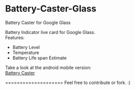 Battery-Caster-Glass
====================

Battery Caster for Google Glass

Battery Indicator live card for Google Glass.
<br/>Features:
* Battery Level
* Temperature
* Battery Life span Estimate

Take a look at the android mobile version:<br/>
<a href="https://play.google.com/store/apps/details?id=saphion.batterycaster.lite&hl=en">Battery Caster</a>

====================
Feel free to contribute or fork. :)
